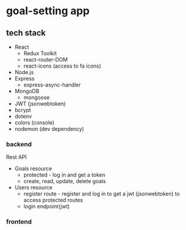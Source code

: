 # goal-setting app

## tech stack
 - React
    - Redux Toolkit
    - react-router-DOM
    - react-icons (access to fa icons)
 - Node.js
 - Express
    - express-async-handler
 - MongoDB
    - mongoose
 - JWT (jsonwebtoken)
 - bcrypt
 - dotenv
 - colors (console)
 - nodemon (dev dependency)

### backend
Rest API

- Goals resource
    - protected - log in and get a token 
    - create, read, update, delete goals
- Users resource
    - register route - register and log in to get a jwt (jsonwebtoken) to access protected routes
    - login endpoint(jwt)

### frontend
